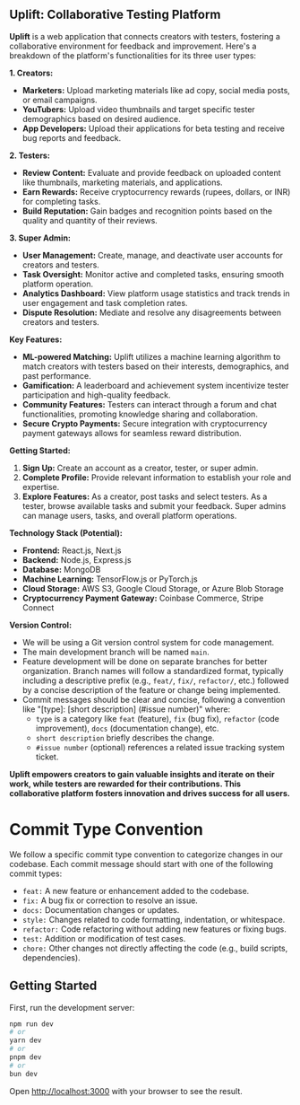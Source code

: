 ## Uplift: Collaborative Testing Platform

**Uplift** is a web application that connects creators with testers, fostering a collaborative environment for feedback and improvement. Here's a breakdown of the platform's functionalities for its three user types:

**1. Creators:**

* **Marketers:** Upload marketing materials like ad copy, social media posts, or email campaigns.
* **YouTubers:** Upload video thumbnails and target specific tester demographics based on desired audience. 
* **App Developers:** Upload their applications for beta testing and receive bug reports and feedback.

**2. Testers:**

* **Review Content:**  Evaluate and provide feedback on uploaded content like thumbnails, marketing materials, and applications.
* **Earn Rewards:**  Receive cryptocurrency rewards (rupees, dollars, or INR) for completing tasks.
* **Build Reputation:** Gain badges and recognition points based on the quality and quantity of their reviews.

**3. Super Admin:**

* **User Management:** Create, manage, and deactivate user accounts for creators and testers.
* **Task Oversight:** Monitor active and completed tasks, ensuring smooth platform operation.
* **Analytics Dashboard:** View platform usage statistics and track trends in user engagement and task completion rates.
* **Dispute Resolution:** Mediate and resolve any disagreements between creators and testers.


**Key Features:**

* **ML-powered Matching:** Uplift utilizes a machine learning algorithm to match creators with testers based on their interests, demographics, and past performance.
* **Gamification:** A leaderboard and achievement system incentivize tester participation and high-quality feedback.
* **Community Features:** Testers can interact through a forum and chat functionalities, promoting knowledge sharing and collaboration.
* **Secure Crypto Payments:** Secure integration with cryptocurrency payment gateways allows for seamless reward distribution.


**Getting Started:**

1. **Sign Up:**  Create an account as a creator, tester, or super admin.
2. **Complete Profile:** Provide relevant information to establish your role and expertise.
3. **Explore Features:** As a creator, post tasks and select testers. As a tester, browse available tasks and submit your feedback. Super admins can manage users, tasks, and overall platform operations.


**Technology Stack (Potential):**

* **Frontend:** React.js, Next.js
* **Backend:** Node.js, Express.js
* **Database:** MongoDB
* **Machine Learning:** TensorFlow.js or PyTorch.js
* **Cloud Storage:** AWS S3, Google Cloud Storage, or Azure Blob Storage
* **Cryptocurrency Payment Gateway:** Coinbase Commerce, Stripe Connect


**Version Control:**

* We will be using a Git version control system for code management.
* The main development branch will be named `main`.
* Feature development will be done on separate branches for better organization. Branch names will follow a standardized format, typically including a descriptive prefix (e.g., `feat/`, `fix/`, `refactor/`, etc.) followed by a concise description of the feature or change being implemented.
* Commit messages should be clear and concise, following a convention like "[type]: [short description] (#issue number)" where:
    * `type` is a category like `feat` (feature), `fix` (bug fix), `refactor` (code improvement), `docs` (documentation change), etc.
    * `short description` briefly describes the change.
    * `#issue number` (optional) references a related issue tracking system ticket.


**Uplift empowers creators to gain valuable insights and iterate on their work, while testers are rewarded for their contributions. This collaborative platform fosters innovation and drives success for all users.**

# Commit Type Convention

We follow a specific commit type convention to categorize changes in our codebase. Each commit message should start with one of the following commit types:

- `feat:` A new feature or enhancement added to the codebase.
- `fix:` A bug fix or correction to resolve an issue.
- `docs:` Documentation changes or updates.
- `style:` Changes related to code formatting, indentation, or whitespace.
- `refactor:` Code refactoring without adding new features or fixing bugs.
- `test:` Addition or modification of test cases.
- `chore:` Other changes not directly affecting the code (e.g., build scripts, dependencies).
## Getting Started

First, run the development server:

```bash
npm run dev
# or
yarn dev
# or
pnpm dev
# or
bun dev
```

Open [http://localhost:3000](http://localhost:3000) with your browser to see the result.

